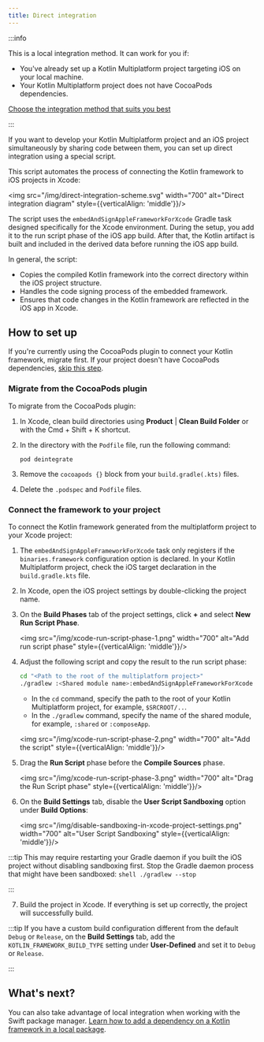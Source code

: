 ```yaml
---
title: Direct integration
---
```



:::info

   This is a local integration method. It can work for you if:<br/>

   * You've already set up a Kotlin Multiplatform project targeting iOS on your local machine.
   * Your Kotlin Multiplatform project does not have CocoaPods dependencies.<br/>

   [Choose the integration method that suits you best](multiplatform-ios-integration-overview.md)

:::

If you want to develop your Kotlin Multiplatform project and an iOS project simultaneously by sharing code between them,
you can set up direct integration using a special script.

This script automates the process of connecting the Kotlin framework to iOS projects in Xcode:

<img src="/img/direct-integration-scheme.svg" width="700" alt="Direct integration diagram" style={{verticalAlign: 'middle'}}/>

The script uses the `embedAndSignAppleFrameworkForXcode` Gradle task designed specifically for the Xcode environment.
During the setup, you add it to the run script phase of the iOS app build. After that, the Kotlin artifact
is built and included in the derived data before running the iOS app build.

In general, the script:

* Copies the compiled Kotlin framework into the correct directory within the iOS project structure.
* Handles the code signing process of the embedded framework.
* Ensures that code changes in the Kotlin framework are reflected in the iOS app in Xcode.

## How to set up

If you're currently using the CocoaPods plugin to connect your Kotlin framework, migrate first.
If your project doesn't have CocoaPods dependencies, [skip this step](#connect-the-framework-to-your-project).

### Migrate from the CocoaPods plugin

To migrate from the CocoaPods plugin:

1. In Xcode, clean build directories using **Product** | **Clean Build Folder** or with the
   <shortcut>Cmd + Shift + K</shortcut> shortcut.
2. In the directory with the `Podfile` file, run the following command:

    ```none
   pod deintegrate
   ```

3. Remove the `cocoapods {}` block from your `build.gradle(.kts)` files.
4. Delete the `.podspec` and `Podfile` files.

### Connect the framework to your project

To connect the Kotlin framework generated from the multiplatform project to your Xcode project:

1. The `embedAndSignAppleFrameworkForXcode` task only registers if the `binaries.framework` configuration option is
   declared. In your Kotlin Multiplatform project, check the iOS target declaration in the `build.gradle.kts` file.
2. In Xcode, open the iOS project settings by double-clicking the project name.
3. On the **Build Phases** tab of the project settings, click **+** and select **New Run Script Phase**.

   <img src="/img/xcode-run-script-phase-1.png" width="700" alt="Add run script phase" style={{verticalAlign: 'middle'}}/>

4. Adjust the following script and copy the result to the run script phase:

   ```bash
   cd "<Path to the root of the multiplatform project>"
   ./gradlew :<Shared module name>:embedAndSignAppleFrameworkForXcode 
   ```

   * In the `cd` command, specify the path to the root of your Kotlin Multiplatform project, for example, `$SRCROOT/..`.
   * In the `./gradlew` command, specify the name of the shared module, for example, `:shared` or `:composeApp`.

   <img src="/img/xcode-run-script-phase-2.png" width="700" alt="Add the script" style={{verticalAlign: 'middle'}}/>

5. Drag the **Run Script** phase before the **Compile Sources** phase.

   <img src="/img/xcode-run-script-phase-3.png" width="700" alt="Drag the Run Script phase" style={{verticalAlign: 'middle'}}/>

6. On the **Build Settings** tab, disable the **User Script Sandboxing** option under **Build Options**:

   <img src="/img/disable-sandboxing-in-xcode-project-settings.png" width="700" alt="User Script Sandboxing" style={{verticalAlign: 'middle'}}/>

:::tip
    This may require restarting your Gradle daemon if you built the iOS project without disabling sandboxing first.
    Stop the Gradle daemon process that might have been sandboxed:
    ```shell
    ./gradlew --stop
    ```


:::

7. Build the project in Xcode. If everything is set up correctly, the project will successfully build.

:::tip
If you have a custom build configuration different from the default `Debug` or `Release`, on the **Build Settings**
tab, add the `KOTLIN_FRAMEWORK_BUILD_TYPE` setting under **User-Defined** and set it to `Debug` or `Release`.

:::


## What's next?

You can also take advantage of local integration when working with the Swift package manager. [Learn how to add a
dependency on a Kotlin framework in a local package](multiplatform-spm-local-integration.md).